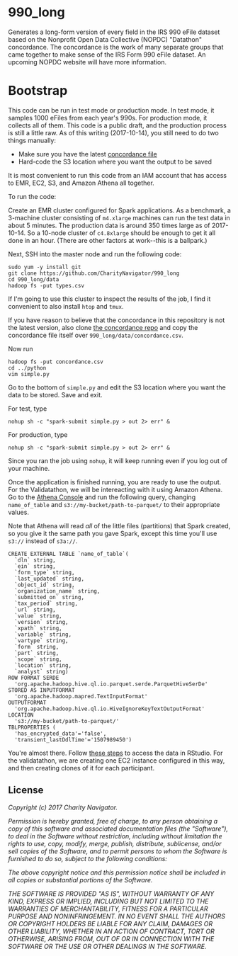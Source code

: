 # 990_long
Generates a long-form version of every field in the IRS 990 eFile dataset based on the Nonprofit Open Data Collective (NOPDC) "Datathon" concordance. The concordance is the work of many separate groups that came together to make sense of the IRS Form 990 eFile dataset. An upcoming NOPDC website will have more information.

# Bootstrap
This code can be run in test mode or production mode. In test mode, it samples 1000 eFiles from each year's 990s. For production mode, it collects all of them. This code is a public draft, and the production process is still a little raw. As of this writing (2017-10-14), you still need to do two things manually:

* Make sure you have the latest [concordance file](https://github.com/Nonprofit-Open-Data-Collective/irs-efile-master-concordance-file)
* Hard-code the S3 location where you want the output to be saved

It is most convenient to run this code from an IAM account that has access to EMR, EC2, S3, and Amazon Athena all together. 

To run the code:

Create an EMR cluster configured for Spark applications. As a benchmark, a 3-machine cluster consisting of `m4.xlarge` machines can run the test data in about 5 minutes. The production data is around 350 times large as of 2017-10-14. So a 10-node cluster of `c4.8xlarge` should be enough to get it all done in an hour. (There are other factors at work--this is a ballpark.)

Next, SSH into the master node and run the following code:

```
sudo yum -y install git
git clone https://github.com/CharityNavigator/990_long
cd 990_long/data
hadoop fs -put types.csv
```

If I'm going to use this cluster to inspect the results of the job, I find it convenient to also install `htop` and `tmux`.

If you have reason to believe that the concordance in this repository is not the latest version, also clone [the concordance repo](https://github.com/Nonprofit-Open-Data-Collective/irs-efile-master-concordance-file) and copy the concordance file itself over `990_long/data/concordance.csv`.

Now run

```
hadoop fs -put concordance.csv
cd ../python
vim simple.py
```

Go to the bottom of `simple.py` and edit the S3 location where you want the data to be stored. Save and exit.

For test, type

```
nohup sh -c "spark-submit simple.py > out 2> err" &
```

For production, type
```
nohup sh -c "spark-submit simple.py > out 2> err" &
```

Since you ran the job using `nohup`, it will keep running even if you log out of your machine.

Once the application is finished running, you are ready to use the output. For the Validatathon, we will be intereacting with it using Amazon Athena. Go to the [Athena Console](https://console.aws.amazon.com/athena/) and run the following query, changing `name_of_table` and `s3://my-bucket/path-to-parquet/` to their appropriate values. 

Note that Athena will read *all* of the little files (partitions) that Spark created, so you give it the same path you gave Spark, except this time you'll use `s3://` instead of `s3a://`. 

```
CREATE EXTERNAL TABLE `name_of_table`(
  `dln` string, 
  `ein` string, 
  `form_type` string, 
  `last_updated` string, 
  `object_id` string, 
  `organization_name` string, 
  `submitted_on` string, 
  `tax_period` string, 
  `url` string, 
  `value` string, 
  `version` string, 
  `xpath` string, 
  `variable` string, 
  `vartype` string, 
  `form` string, 
  `part` string, 
  `scope` string, 
  `location` string, 
  `analyst` string)
ROW FORMAT SERDE 
  'org.apache.hadoop.hive.ql.io.parquet.serde.ParquetHiveSerDe' 
STORED AS INPUTFORMAT 
  'org.apache.hadoop.mapred.TextInputFormat' 
OUTPUTFORMAT 
  'org.apache.hadoop.hive.ql.io.HiveIgnoreKeyTextOutputFormat'
LOCATION
  's3://my-bucket/path-to-parquet/'
TBLPROPERTIES (
  'has_encrypted_data'='false', 
  'transient_lastDdlTime'='1507989450')
```

You're almost there. Follow [these steps](https://aws.amazon.com/blogs/big-data/running-r-on-amazon-athena/) to access the data in RStudio. For the validatathon, we are creating one EC2 instance configured in this way, and then creating clones of it for each participant.

## License

*Copyright (c) 2017 Charity Navigator.*

*Permission is hereby granted, free of charge, to any person obtaining a copy of this software and associated documentation files (the "Software"), to deal in the Software without restriction, including without limitation the rights to use, copy, modify, merge, publish, distribute, sublicense, and/or sell copies of the Software, and to permit persons to whom the Software is furnished to do so, subject to the following conditions:*

*The above copyright notice and this permission notice shall be included in all copies or substantial portions of the Software.*

*THE SOFTWARE IS PROVIDED "AS IS", WITHOUT WARRANTY OF ANY KIND, EXPRESS OR IMPLIED, INCLUDING BUT NOT LIMITED TO THE WARRANTIES OF MERCHANTABILITY, FITNESS FOR A PARTICULAR PURPOSE AND NONINFRINGEMENT. IN NO EVENT SHALL THE AUTHORS OR COPYRIGHT HOLDERS BE LIABLE FOR ANY CLAIM, DAMAGES OR OTHER LIABILITY, WHETHER IN AN ACTION OF CONTRACT, TORT OR OTHERWISE, ARISING FROM, OUT OF OR IN CONNECTION WITH THE SOFTWARE OR THE USE OR OTHER DEALINGS IN THE SOFTWARE.*
